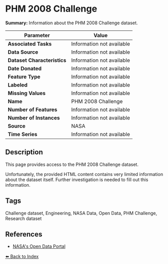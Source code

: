 # PHM 2008 Challenge

**Summary:** Information about the PHM 2008 Challenge dataset.

| Parameter | Value |
| --- | --- |
| **Associated Tasks** | Information not available |
| **Data Source** | Information not available |
| **Dataset Characteristics** | Information not available |
| **Date Donated** | Information not available |
| **Feature Type** | Information not available |
| **Labeled** | Information not available |
| **Missing Values** | Information not available |
| **Name** | PHM 2008 Challenge |
| **Number of Features** | Information not available |
| **Number of Instances** | Information not available |
| **Source** | NASA |
| **Time Series** | Information not available |

## Description

This page provides access to the PHM 2008 Challenge dataset.

Unfortunately, the provided HTML content contains very limited information about the dataset itself. Further investigation is needed to fill out this information.

## Tags

Challenge dataset, Engineering, NASA Data, Open Data, PHM Challenge, Research dataset

## References

- [NASA's Open Data Portal](https://data.nasa.gov/Raw-Data/PHM-2008-Challenge/nk8v-ckry/data)

[⬅️ Back to Index](../README.md)
